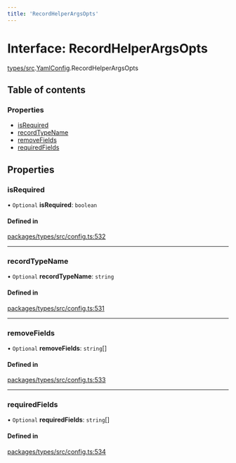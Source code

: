 ```yaml
---
title: 'RecordHelperArgsOpts'
---
```


# Interface: RecordHelperArgsOpts

[types/src](../modules/types_src).[YamlConfig](../modules/types_src.YamlConfig).RecordHelperArgsOpts

## Table of contents

### Properties

- [isRequired](types_src.YamlConfig.RecordHelperArgsOpts#isrequired)
- [recordTypeName](types_src.YamlConfig.RecordHelperArgsOpts#recordtypename)
- [removeFields](types_src.YamlConfig.RecordHelperArgsOpts#removefields)
- [requiredFields](types_src.YamlConfig.RecordHelperArgsOpts#requiredfields)

## Properties

### isRequired

• `Optional` **isRequired**: `boolean`

#### Defined in

[packages/types/src/config.ts:532](https://github.com/Urigo/graphql-mesh/blob/master/packages/types/src/config.ts#L532)

___

### recordTypeName

• `Optional` **recordTypeName**: `string`

#### Defined in

[packages/types/src/config.ts:531](https://github.com/Urigo/graphql-mesh/blob/master/packages/types/src/config.ts#L531)

___

### removeFields

• `Optional` **removeFields**: `string`[]

#### Defined in

[packages/types/src/config.ts:533](https://github.com/Urigo/graphql-mesh/blob/master/packages/types/src/config.ts#L533)

___

### requiredFields

• `Optional` **requiredFields**: `string`[]

#### Defined in

[packages/types/src/config.ts:534](https://github.com/Urigo/graphql-mesh/blob/master/packages/types/src/config.ts#L534)
